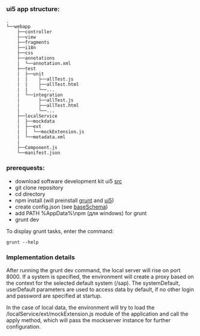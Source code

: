 ### ui5 app structure:
```
.
└──webapp
    ├──controller
    ├──view
    ├──fragments
    ├──i18n
    ├──css
    ├──annotations
    |  └──annotation.xml
    ├──test
    |  ├──unit
    |  |    ├──allTest.js
    |  |    ├──allTest.html
    |  |    └──...
    |  └──integration
    |       ├──allTest.js
    |       ├──allTest.html
    |       └──...
    ├──localService
    |  ├──mockdata
    |  ├──ext
    |  |  └──mockExtension.js
    |  └──metadata.xml
    |  
    ├──Component.js
    └──manifest.json
```

### prerequests:
- download software development kit ui5 [src](https://tools.hana.ondemand.com/#sapui5)
- git clone repository
- cd directory
- npm install (will preinstall [grunt](https://gruntjs.com) and [ui5](https://sap.github.io/ui5-tooling/))
- create config.json (see [baseSchema](./utils/configSchema.js))
- add PATH %AppData%\npm (для windows) for grunt
- grunt dev

To display grunt tasks, enter the command:
```
grunt --help
```

### Implementation details
After running the grunt dev command, the local server will rise on port 8000.
If a system is specified, the environment will create a proxy based on the context for the selected default system (/sap).
The systemDefault, userDefault parameters are used to access data by default, if no other login and password are specified at startup.

In the case of local data, the environment will try to load the /localService/ext/mockExtension.js module of the application and call the apply method, which will pass the mockserver instance for further configuration.